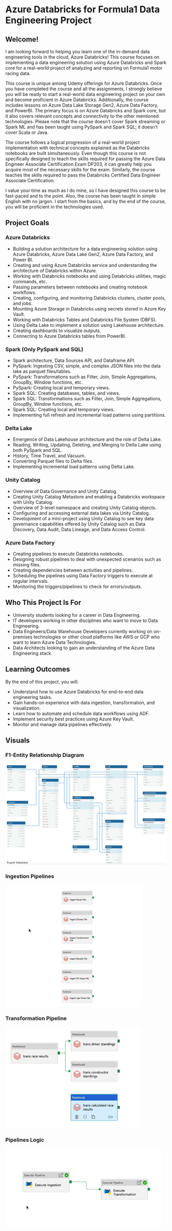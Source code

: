 
# Azure Databricks for Formula1 Data Engineering Project

## Welcome!
I am looking forward to helping you learn one of the in-demand data engineering tools in the cloud, Azure Databricks! This course focuses on implementing a data engineering solution using Azure Databricks and Spark core for a real-world project of analyzing and reporting on Formula1 motor racing data.

This course is unique among Udemy offerings for Azure Databricks. Once you have completed the course and all the assignments, I strongly believe you will be ready to start a real-world data engineering project on your own and become proficient in Azure Databricks. Additionally, the course includes lessons on Azure Data Lake Storage Gen2, Azure Data Factory, and PowerBI. The primary focus is on Azure Databricks and Spark core, but it also covers relevant concepts and connectivity to the other mentioned technologies. Please note that the course doesn't cover Spark streaming or Spark ML and has been taught using PySpark and Spark SQL; it doesn't cover Scala or Java.

The course follows a logical progression of a real-world project implementation with technical concepts explained as the Databricks notebooks are built simultaneously. Even though this course is not specifically designed to teach the skills required for passing the Azure Data Engineer Associate Certification Exam DP203, it can greatly help you acquire most of the necessary skills for the exam. Similarly, the course teaches the skills required to pass the Databricks Certified Data Engineer Associate Certification.

I value your time as much as I do mine, so I have designed this course to be fast-paced and to the point. Also, the course has been taught in simple English with no jargon. I start from the basics, and by the end of the course, you will be proficient in the technologies used.

## Project Goals
### Azure Databricks
- Building a solution architecture for a data engineering solution using Azure Databricks, Azure Data Lake Gen2, Azure Data Factory, and Power BI.
- Creating and using Azure Databricks service and understanding the architecture of Databricks within Azure.
- Working with Databricks notebooks and using Databricks utilities, magic commands, etc.
- Passing parameters between notebooks and creating notebook workflows.
- Creating, configuring, and monitoring Databricks clusters, cluster pools, and jobs.
- Mounting Azure Storage in Databricks using secrets stored in Azure Key Vault.
- Working with Databricks Tables and Databricks File System (DBFS).
- Using Delta Lake to implement a solution using Lakehouse architecture.
- Creating dashboards to visualize outputs.
- Connecting to Azure Databricks tables from PowerBI.

### Spark (Only PySpark and SQL)
- Spark architecture, Data Sources API, and Dataframe API.
- PySpark: Ingesting CSV, simple, and complex JSON files into the data lake as parquet files/tables.
- PySpark: Transformations such as Filter, Join, Simple Aggregations, GroupBy, Window functions, etc.
- PySpark: Creating local and temporary views.
- Spark SQL: Creating databases, tables, and views.
- Spark SQL: Transformations such as Filter, Join, Simple Aggregations, GroupBy, Window functions, etc.
- Spark SQL: Creating local and temporary views.
- Implementing full refresh and incremental load patterns using partitions.

### Delta Lake
- Emergence of Data Lakehouse architecture and the role of Delta Lake.
- Reading, Writing, Updating, Deleting, and Merging to Delta Lake using both PySpark and SQL.
- History, Time Travel, and Vacuum.
- Converting Parquet files to Delta files.
- Implementing incremental load patterns using Delta Lake.

### Unity Catalog
- Overview of Data Governance and Unity Catalog.
- Creating Unity Catalog Metastore and enabling a Databricks workspace with Unity Catalog.
- Overview of 3-level namespace and creating Unity Catalog objects.
- Configuring and accessing external data lakes via Unity Catalog.
- Development of a mini-project using Unity Catalog to see key data governance capabilities offered by Unity Catalog such as Data Discovery, Data Audit, Data Lineage, and Data Access Control.

### Azure Data Factory
- Creating pipelines to execute Databricks notebooks.
- Designing robust pipelines to deal with unexpected scenarios such as missing files.
- Creating dependencies between activities and pipelines.
- Scheduling the pipelines using Data Factory triggers to execute at regular intervals.
- Monitoring the triggers/pipelines to check for errors/outputs.

## Who This Project Is For
- University students looking for a career in Data Engineering.
- IT developers working in other disciplines who want to move to Data Engineering.
- Data Engineers/Data Warehouse Developers currently working on on-premises technologies or other cloud platforms like AWS or GCP who want to learn Azure Data Technologies.
- Data Architects looking to gain an understanding of the Azure Data Engineering stack.

## Learning Outcomes
By the end of this project, you will:
- Understand how to use Azure Databricks for end-to-end data engineering tasks.
- Gain hands-on experience with data ingestion, transformation, and visualization.
- Learn how to automate and schedule data workflows using ADF.
- Implement security best practices using Azure Key Vault.
- Monitor and manage data pipelines effectively.

## Visuals

### F1-Entity Relationship Diagram
![Entity Relationship Diagram](./images/f1_db_erd.png)

### Ingestion Pipelines
![Ingestion File Pipeline](./images/ingestion_files_pipeline.png)

### Transformation Pipeline
![Transformation Pipeline](./images/trans_pipeline.png)

### Pipelines Logic
![Pipelines Logic](./images/Pipeline_logic.png)
